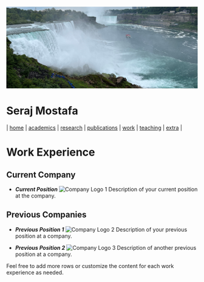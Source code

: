 ![Wallpaper](../images/wall.jpg)

# Seraj Mostafa

| [home](README.md) | [academics](./markdowns/academics.md) | [research](./markdowns/projects.md) | [publications](./markdowns/publications.md) | [work](./markdowns/works.md) | [teaching](./markdowns/teaching.md) | [extra](./markdowns/extra.md) |

# Work Experience

## Current Company

- **_Current Position_**
  ![Company Logo 1](path/to/company_logo1.jpg)
  Description of your current position at the company.

## Previous Companies

- **_Previous Position 1_**
  ![Company Logo 2](path/to/company_logo2.jpg)
  Description of your previous position at a company.

- **_Previous Position 2_**
  ![Company Logo 3](path/to/company_logo3.jpg)
  Description of another previous position at a company.

Feel free to add more rows or customize the content for each work experience as needed.
